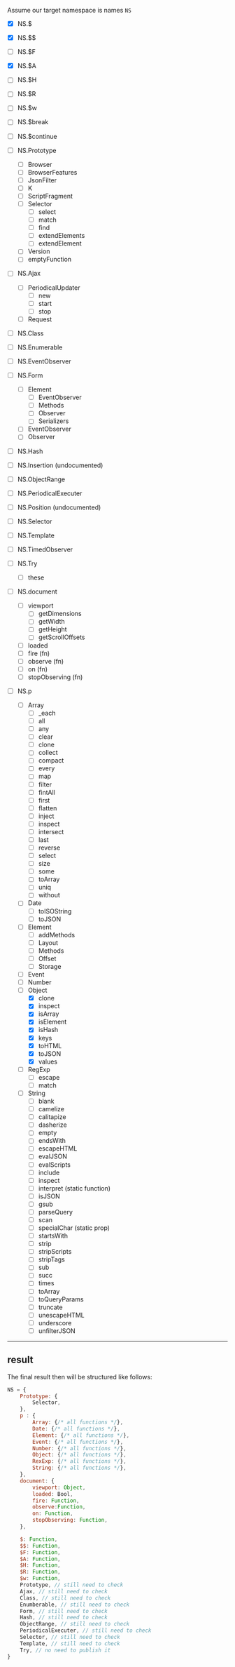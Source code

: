 Assume our target namespace is names `NS`

- [x] NS.$  
- [x] NS.$$  
- [ ] NS.$F
- [x] NS.$A
- [ ] NS.$H
- [ ] NS.$R
- [ ] NS.$w

- [ ] NS.$break
- [ ] NS.$continue
- [ ] NS.Prototype
    - [ ] Browser
    - [ ] BrowserFeatures
    - [ ] JsonFilter
    - [ ] K
    - [ ] ScriptFragment
    - [ ] Selector
        - [ ] select
        - [ ] match
        - [ ] find
        - [ ] extendElements
        - [ ] extendElement
    - [ ] Version
    - [ ] emptyFunction

- [ ] NS.Ajax
    - [ ] PeriodicalUpdater
        - [ ] new
        - [ ] start
        - [ ] stop
    - [ ] Request

- [ ] NS.Class
- [ ] NS.Enumerable
- [ ] NS.EventObserver
- [ ] NS.Form
    - [ ] Element
        - [ ] EventObserver
        - [ ] Methods
        - [ ] Observer
        - [ ] Serializers
    - [ ] EventObserver
    - [ ] Observer
- [ ] NS.Hash
- [ ] NS.Insertion (undocumented)
- [ ] NS.ObjectRange
- [ ] NS.PeriodicalExecuter
- [ ] NS.Position (undocumented)
- [ ] NS.Selector
- [ ] NS.Template
- [ ] NS.TimedObserver
- [ ] NS.Try
    - [ ] these

- [ ] NS.document  
    - [ ] viewport
        - [ ] getDimensions
        - [ ] getWidth
        - [ ] getHeight
        - [ ] getScrollOffsets
    - [ ] loaded
    - [ ] fire (fn)
    - [ ] observe (fn)
    - [ ] on (fn)
    - [ ] stopObserving (fn)

- [ ] NS.p
    - [ ] Array
        - [ ] _each
        - [ ] all
        - [ ] any
        - [ ] clear
        - [ ] clone
        - [ ] collect
        - [ ] compact
        - [ ] every
        - [ ] map
        - [ ] filter
        - [ ] fintAll
        - [ ] first
        - [ ] flatten
        - [ ] inject
        - [ ] inspect
        - [ ] intersect
        - [ ] last
        - [ ] reverse
        - [ ] select
        - [ ] size
        - [ ] some
        - [ ] toArray
        - [ ] uniq
        - [ ] without
    - [ ] Date
        - [ ] toISOString
        - [ ] toJSON
    - [ ] Element
        - [ ] addMethods
        - [ ] Layout
        - [ ] Methods
        - [ ] Offset
        - [ ] Storage
    - [ ] Event
    - [ ] Number
    - [ ] Object
        - [x] clone
        - [x] inspect
        - [x] isArray
        - [x] isElement
        - [x] isHash
        - [x] keys
        - [x] toHTML
        - [x] toJSON
        - [x] values
    - [ ] RegExp
        - [ ] escape
        - [ ] match
    - [ ] String
        - [ ] blank
        - [ ] camelize
        - [ ] calitapize
        - [ ] dasherize
        - [ ] empty
        - [ ] endsWith
        - [ ] escapeHTML
        - [ ] evalJSON
        - [ ] evalScripts
        - [ ] include
        - [ ] inspect
        - [ ] interpret (static function)
        - [ ] isJSON
        - [ ] gsub
        - [ ] parseQuery
        - [ ] scan
        - [ ] specialChar (static prop)
        - [ ] startsWith
        - [ ] strip
        - [ ] stripScripts
        - [ ] stripTags
        - [ ] sub
        - [ ] succ
        - [ ] times
        - [ ] toArray
        - [ ] toQueryParams
        - [ ] truncate
        - [ ] unescapeHTML
        - [ ] underscore
        - [ ] unfilterJSON

---

## result  

The final result then will be structured like follows:
``` javascript
NS = {
    Prototype: {
        Selector,
    },
    p : {
        Array: {/* all functions */},
        Date: {/* all functions */},
        Element: {/* all functions */},
        Event: {/* all functions */},
        Number: {/* all functions */},
        Object: {/* all functions */},
        RexExp: {/* all functions */},
        String: {/* all functions */},
    },
    document: {
        viewport: Object,
        loaded: Bool,
        fire: Function,
        observe:Function,
        on: Function,
        stopObserving: Function,
    },

    $: Function,
    $$: Function,
    $F: Function,
    $A: Function,
    $H: Function,
    $R: Function,
    $w: Function,
    Prototype, // still need to check
    Ajax, // still need to check
    Class, // still need to check
    Enumberable, // still need to check
    Form, // still need to check
    Hash, // still need to check
    ObjectRange, // still need to check
    PeriodicalExecuter, // still need to check
    Selector, // still need to check
    Template, // still need to check
    Try, // no need to publish it
}
```
